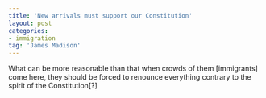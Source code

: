 ```yaml
---
title: 'New arrivals must support our Constitution'
layout: post
categories:
- immigration
tag: 'James Madison'
---
```


What can be more reasonable than that when crowds of them \[immigrants\] come here, they should be forced to renounce everything contrary to the spirit of the Constitution\[?\]
